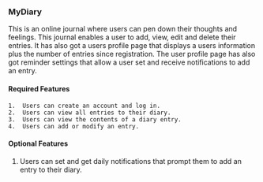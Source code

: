 ### MyDiary 
This is an online journal where users can pen down their thoughts and feelings. This journal enables a user to add, view, edit and delete their entries. It has also got a users profile page that displays a users information plus the number of entries since registration. The user profile page has also got reminder settings that allow a user set and receive notifications to add an entry.


#### Required Features
```
1.	Users can create an account and log in.
2.	Users can view all entries to their diary.
3.	Users can view the contents of a diary entry.
4.	Users can add or modify an entry.
```

#### Optional Features
1.	Users can set and get daily notifications that prompt them to add an entry to their diary.
